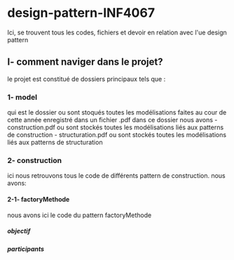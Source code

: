 # design-pattern-INF4067

Ici, se trouvent tous les codes, fichiers et devoir en relation avec l'ue design pattern

## I- comment naviger dans le projet?

le projet est constitué de dossiers principaux tels que :

### 1- model

qui est le dossier ou sont stoqués toutes les modélisations faites au cour de cette année enregistré dans un fichier .pdf
dans ce dossier nous avons - construction.pdf ou sont stockés toutes les modélisations liés aux patterns de construction - structuration.pdf ou sont stockés toutes les modélisations liés aux patterns de structuration

### 2- construction

ici nous retrouvons tous le code de différents pattern de construction. nous avons:

#### 2-1- factoryMethode

nous avons ici le code du pattern factoryMethode

##### objectif

##### participants
